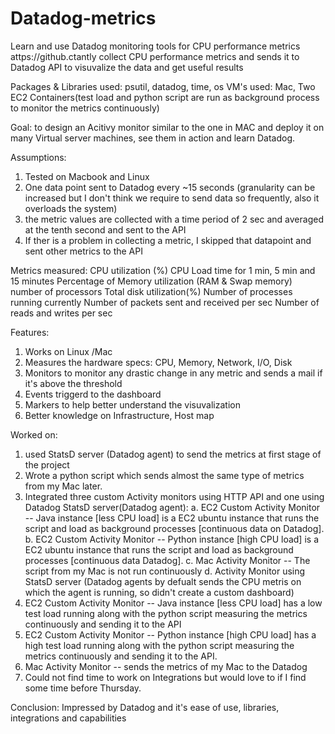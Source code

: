 # Datadog-metrics
Learn and use Datadog monitoring tools for CPU performance metrics
attps://github.ctantly collect CPU performance metrics and sends it to Datadog API to visuvalize the data and get useful results

Packages & Libraries used: psutil, datadog, time, os
VM's used: Mac, Two EC2 Containers(test load and python script are run as background process to monitor the metrics continuously)

Goal: to design an Acitivy monitor similar to the one in MAC and deploy it on many Virtual server machines, see them in action and learn Datadog.

Assumptions:
1. Tested on Macbook and Linux
2. One data point sent to Datadog every ~15 seconds (granularity can be increased but I don't think we require to send data so frequently, also it overloads the system)
3. the metric values are collected with a time period of 2 sec and averaged at the tenth second and sent to the API
4. If ther is a problem in collecting a metric, I skipped that datapoint and sent other metrics to the API

Metrics measured:
    CPU utilization (%)
    CPU Load time for 1 min, 5 min and 15 minutes
    Percentage of Memory utilization (RAM & Swap memory)
    number of processors
    Total disk utilization(%)
    Number of processes running currently
    Number of packets sent and received per sec
    Number of reads and writes per sec
    
Features:
1. Works on Linux /Mac
2. Measures the hardware specs: CPU, Memory, Network, I/O, Disk
3. Monitors to monitor any drastic change in any metric and sends a mail if it's above the threshold
4. Events triggerd to the dashboard
5. Markers to help better understand the visuvalization
6. Better knowledge on Infrastructure, Host map

Worked on:
1. used StatsD server (Datadog agent) to send the metrics at first stage of the project
2. Wrote a python script which sends almost the same type of metrics from my Mac later.
3. Integrated three custom Activity monitors using HTTP API and one using Datadog StatsD server(Datadog agent):
    a. EC2 Custom Activity Monitor -- Java instance [less CPU load] is a EC2 ubuntu instance that runs the script and load as background processes [continuous data on Datadog].
    b. EC2 Custom Activity Monitor -- Python instance [high CPU load] is a EC2 ubuntu instance that runs the script and load as background processes [continuous data Datadog].
    c. Mac Activity Monitor -- The script from my Mac is not run continuously
    d. Activity Monitor using StatsD server (Datadog agents by defualt sends the CPU metris on which the agent is running, so didn't create a custom dashboard)
4. EC2 Custom Activity Monitor -- Java instance [less CPU load] has a low test load running along with the python script measuring the metrics continuously and sending it to the API
5. EC2 Custom Activity Monitor -- Python instance [high CPU load] has a high test load running along with the python script measuring the metrics continuously and sending it to the API.
6. Mac Activity Monitor -- sends the metrics of my Mac to the Datadog
7. Could not find time to work on Integrations but would love to if I find some time before Thursday.

Conclusion:
Impressed by Datadog and it's ease of use, libraries, integrations and capabilities
